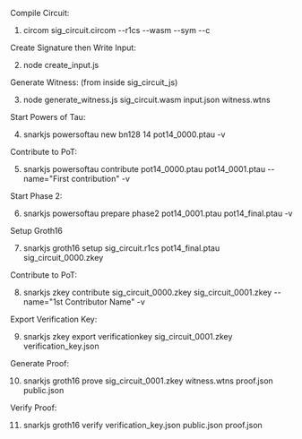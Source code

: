 Compile Circuit:

1. circom sig_circuit.circom --r1cs --wasm --sym --c

Create Signature then Write Input:

2. node create_input.js

Generate Witness: (from inside sig_circuit_js)

3. node generate_witness.js sig_circuit.wasm input.json witness.wtns

Start Powers of Tau:

4. snarkjs powersoftau new bn128 14 pot14_0000.ptau -v

Contribute to PoT:

5. snarkjs powersoftau contribute pot14_0000.ptau pot14_0001.ptau --name="First contribution" -v

Start Phase 2:

6. snarkjs powersoftau prepare phase2 pot14_0001.ptau pot14_final.ptau -v

Setup Groth16

7. snarkjs groth16 setup sig_circuit.r1cs pot14_final.ptau sig_circuit_0000.zkey

Contribute to PoT:

8. snarkjs zkey contribute sig_circuit_0000.zkey sig_circuit_0001.zkey --name="1st Contributor Name" -v

Export Verification Key:

9. snarkjs zkey export verificationkey sig_circuit_0001.zkey verification_key.json

Generate Proof:

10. snarkjs groth16 prove sig_circuit_0001.zkey witness.wtns proof.json public.json

Verify Proof:

11. snarkjs groth16 verify verification_key.json public.json proof.json






